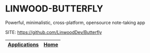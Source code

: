 # LINWOOD-BUTTERFLY

 Powerful, minimalistic, cross-platform, opensource note-taking app

 SITE: https://github.com/LinwoodDev/Butterfly

 | [Applications](https://portable-linux-apps.github.io/apps.html) | [Home](https://portable-linux-apps.github.io)
 | --- | --- |

